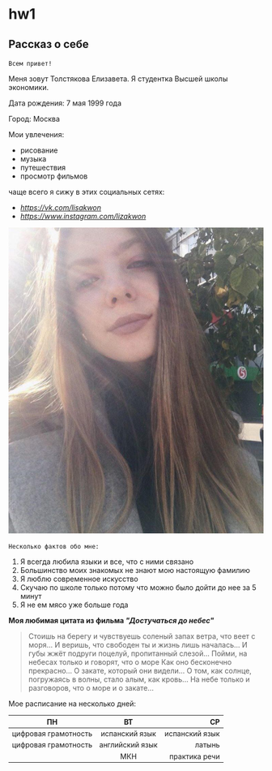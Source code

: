 # hw1

## Рассказ о себе

    Всем привет!

Меня зовут Толстякова Елизавета. Я студентка Высшей школы экономики. 

Дата рождения: 7 мая 1999 года

Город: Москва

Мои увлечения:
- рисование
- музыка
- путешествия
- просмотр фильмов

чаще всего я сижу в этих социальных сетях:
- *https://vk.com/lisakwon*
- *https://www.instagram.com/lizakwon*

![alt это я](https://github.com/lizakwon/hw1/blob/master/photo_2018-01-19_11-18-34.jpg?raw=true)
     
    Несколько фактов обо мне:
 1. Я всегда любила языки и все, что с ними связано 
 2. Большинство моих знакомых не знают мою настоящую фамилию
 3. Я люблю современное искусство
 4. Скучаю по школе только потому что можно было дойти до нее за 5 минут
 5. Я не ем мясо уже больше года
 
 **Моя любимая цитата из фильма _"Достучаться до небес"_**
 
>Стоишь на берегу и чувствуешь соленый запах ветра, что веет с моря...
>И веришь, что свободен ты и жизнь лишь началась...
>И губы жжёт подруги поцелуй, пропитанный слезой...
>Пойми, на небесах только и говорят, что о море
>Как оно бесконечно прекрасно...
>О закате, который они видели...
>О том, как солнце, погружаясь в волны, стало алым, как кровь...
>На небе только и разговоров, что о море и о закате...

Мое расписание на несколько дней:

| ПН | ВТ | СР |
| ------------- |:-------------:| -----:|
| цифровая грамотность| испанский язык|испанский язык|
| цифровая грамотность|английский язык|латынь|
|  |МКН|практика речи|

